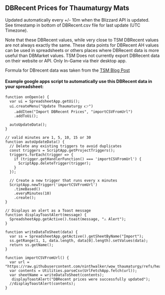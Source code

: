 ## DBRecent Prices for Thaumaturgy Mats
Updated automatically every +/- 10m when the Blizzard API is updated.  
See timestamp in bottom of DBRecent.csv file for last update (UTC Timezone).

Note that these DBRecent values, while very close to TSM DBRecent values are not always exactly the same. These data points for DBRecent AH values can be used in spreadsheets or others places where DBRecent data is more useful than DBMarket values.
TSM Does not currently export DBRecent data on their website or API. Only In-Game via their desktop app.  

Formula for DBrecent data was taken from the [TSM Blog Post](https://support.tradeskillmaster.com/tsm-addon-documentation/auctiondb-market-value)

#### Example google apps script to automatically use this DBRecent data in your spreadsheet:  

```
function onOpen(e) {
  var ui = SpreadsheetApp.getUi();
  ui.createMenu("Update Thaumaturgy 👉️")
    .addItem("Import DBRecent Prices", "importCSVFromUrl")
    .addToUi();

  autoUpdateData();
}

// valid minutes are 1, 5, 10, 15 or 30
function autoUpdateData() {
  // Delete any existing triggers to avoid duplicates
  const triggers = ScriptApp.getProjectTriggers();
  triggers.forEach(trigger => {
    if (trigger.getHandlerFunction() === 'importCSVFromUrl') {
      ScriptApp.deleteTrigger(trigger);
    }
  });

  // Create a new trigger that runs every x minutes
  ScriptApp.newTrigger('importCSVFromUrl')
    .timeBased()
    .everyMinutes(10)
    .create();
}

// Displays an alert as a Toast message
function displayToastAlert(message) {
  SpreadsheetApp.getActive().toast(message, "⚠️ Alert"); 
}

function writeDataToSheet(data) {
  var ss = SpreadsheetApp.getActive().getSheetByName("Import");
  ss.getRange(1, 1, data.length, data[0].length).setValues(data);
  return ss.getName();
}

function importCSVFromUrl() {
  var url = "https://raw.githubusercontent.com/ninthwalker/wow_thaumaturgy/refs/heads/main/DBRecent.csv"
  var contents = Utilities.parseCsv(UrlFetchApp.fetch(url));
  var sheetName = writeDataToSheet(contents);
   displayToastAlert("DBRecent prices were successfully updated");
  //displayToastAlert(contents);
}
```
